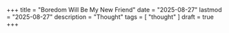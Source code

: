 +++
title = "Boredom Will Be My New Friend"
date = "2025-08-27"
lastmod = "2025-08-27"
description = "Thought"
tags = [
    "thought"
]
draft = true 
+++

